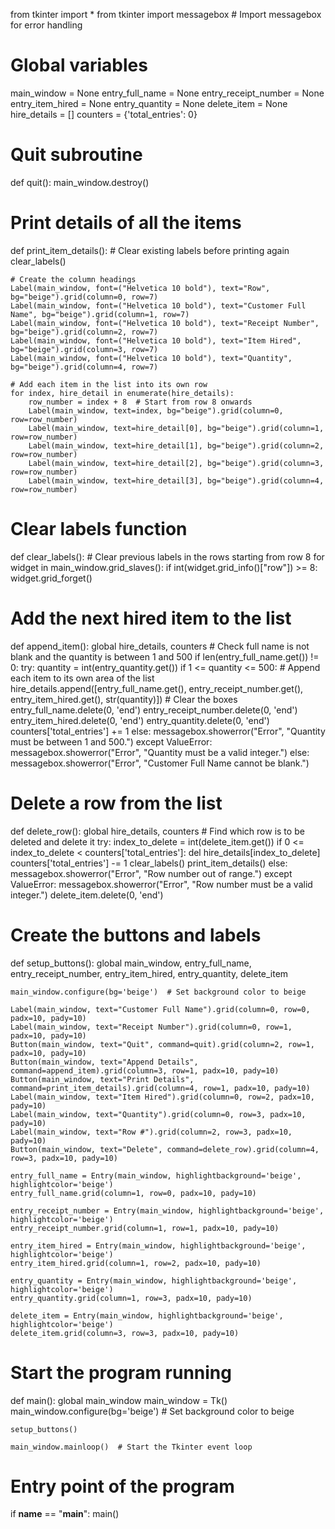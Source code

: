 from tkinter import *
from tkinter import messagebox  # Import messagebox for error handling

# Global variables
main_window = None
entry_full_name = None
entry_receipt_number = None
entry_item_hired = None
entry_quantity = None
delete_item = None
hire_details = []
counters = {'total_entries': 0}

# Quit subroutine
def quit():
    main_window.destroy()

# Print details of all the items
def print_item_details():
    # Clear existing labels before printing again
    clear_labels()
    
    # Create the column headings
    Label(main_window, font=("Helvetica 10 bold"), text="Row", bg="beige").grid(column=0, row=7)
    Label(main_window, font=("Helvetica 10 bold"), text="Customer Full Name", bg="beige").grid(column=1, row=7)
    Label(main_window, font=("Helvetica 10 bold"), text="Receipt Number", bg="beige").grid(column=2, row=7)
    Label(main_window, font=("Helvetica 10 bold"), text="Item Hired", bg="beige").grid(column=3, row=7)
    Label(main_window, font=("Helvetica 10 bold"), text="Quantity", bg="beige").grid(column=4, row=7)
    
    # Add each item in the list into its own row
    for index, hire_detail in enumerate(hire_details):
        row_number = index + 8  # Start from row 8 onwards
        Label(main_window, text=index, bg="beige").grid(column=0, row=row_number)
        Label(main_window, text=hire_detail[0], bg="beige").grid(column=1, row=row_number)
        Label(main_window, text=hire_detail[1], bg="beige").grid(column=2, row=row_number)
        Label(main_window, text=hire_detail[2], bg="beige").grid(column=3, row=row_number)
        Label(main_window, text=hire_detail[3], bg="beige").grid(column=4, row=row_number)

# Clear labels function
def clear_labels():
    # Clear previous labels in the rows starting from row 8
    for widget in main_window.grid_slaves():
        if int(widget.grid_info()["row"]) >= 8:
            widget.grid_forget()

# Add the next hired item to the list
def append_item():
    global hire_details, counters
    # Check full name is not blank and the quantity is between 1 and 500
    if len(entry_full_name.get()) != 0:
        try:
            quantity = int(entry_quantity.get())
            if 1 <= quantity <= 500:
                # Append each item to its own area of the list
                hire_details.append([entry_full_name.get(), entry_receipt_number.get(), entry_item_hired.get(), str(quantity)])
                # Clear the boxes
                entry_full_name.delete(0, 'end')
                entry_receipt_number.delete(0, 'end')
                entry_item_hired.delete(0, 'end')
                entry_quantity.delete(0, 'end')
                counters['total_entries'] += 1
            else:
                messagebox.showerror("Error", "Quantity must be between 1 and 500.")
        except ValueError:
            messagebox.showerror("Error", "Quantity must be a valid integer.")
    else:
        messagebox.showerror("Error", "Customer Full Name cannot be blank.")

# Delete a row from the list
def delete_row():
    global hire_details, counters
    # Find which row is to be deleted and delete it
    try:
        index_to_delete = int(delete_item.get())
        if 0 <= index_to_delete < counters['total_entries']:
            del hire_details[index_to_delete]
            counters['total_entries'] -= 1
            clear_labels()
            print_item_details()
        else:
            messagebox.showerror("Error", "Row number out of range.")
    except ValueError:
        messagebox.showerror("Error", "Row number must be a valid integer.")
    delete_item.delete(0, 'end')

# Create the buttons and labels
def setup_buttons():
    global main_window, entry_full_name, entry_receipt_number, entry_item_hired, entry_quantity, delete_item
    
    main_window.configure(bg='beige')  # Set background color to beige
    
    Label(main_window, text="Customer Full Name").grid(column=0, row=0, padx=10, pady=10)
    Label(main_window, text="Receipt Number").grid(column=0, row=1, padx=10, pady=10)
    Button(main_window, text="Quit", command=quit).grid(column=2, row=1, padx=10, pady=10)
    Button(main_window, text="Append Details", command=append_item).grid(column=3, row=1, padx=10, pady=10)
    Button(main_window, text="Print Details", command=print_item_details).grid(column=4, row=1, padx=10, pady=10)
    Label(main_window, text="Item Hired").grid(column=0, row=2, padx=10, pady=10)
    Label(main_window, text="Quantity").grid(column=0, row=3, padx=10, pady=10)
    Label(main_window, text="Row #").grid(column=2, row=3, padx=10, pady=10)
    Button(main_window, text="Delete", command=delete_row).grid(column=4, row=3, padx=10, pady=10)
    
    entry_full_name = Entry(main_window, highlightbackground='beige', highlightcolor='beige')
    entry_full_name.grid(column=1, row=0, padx=10, pady=10)
    
    entry_receipt_number = Entry(main_window, highlightbackground='beige', highlightcolor='beige')
    entry_receipt_number.grid(column=1, row=1, padx=10, pady=10)
    
    entry_item_hired = Entry(main_window, highlightbackground='beige', highlightcolor='beige')
    entry_item_hired.grid(column=1, row=2, padx=10, pady=10)
    
    entry_quantity = Entry(main_window, highlightbackground='beige', highlightcolor='beige')
    entry_quantity.grid(column=1, row=3, padx=10, pady=10)
    
    delete_item = Entry(main_window, highlightbackground='beige', highlightcolor='beige')
    delete_item.grid(column=3, row=3, padx=10, pady=10)

# Start the program running
def main():
    global main_window
    main_window = Tk()
    main_window.configure(bg='beige')  # Set background color to beige
    
    setup_buttons()
    
    main_window.mainloop()  # Start the Tkinter event loop

# Entry point of the program
if __name__ == "__main__":
    main()
